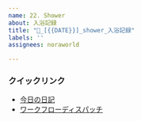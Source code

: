 ```yaml
---
name: 22. Shower
about: 入浴記録
title: "🛁_[{{DATE}}]_shower_入浴記録"
labels: ''
assignees: noraworld

---
```


### クイックリンク
* [今日の日記]([{{MAIN_REPO_TODAY_URL}}])
* [ワークフローディスパッチ](https://github.com/noraworld/diary-templates-assistant/actions/workflows/shower.yml)
